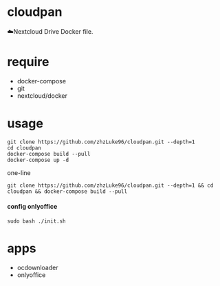# cloudpan
☁️Nextcloud Drive Docker file.

# require
- docker-compose
- git
- nextcloud/docker

# usage
```
git clone https://github.com/zhzLuke96/cloudpan.git --depth=1
cd cloudpan
docker-compose build --pull
docker-compose up -d
```
one-line
```
git clone https://github.com/zhzLuke96/cloudpan.git --depth=1 && cd cloudpan && docker-compose build --pull
```

#### config onlyoffice
```
sudo bash ./init.sh
```
# apps
- ocdownloader
- onlyoffice